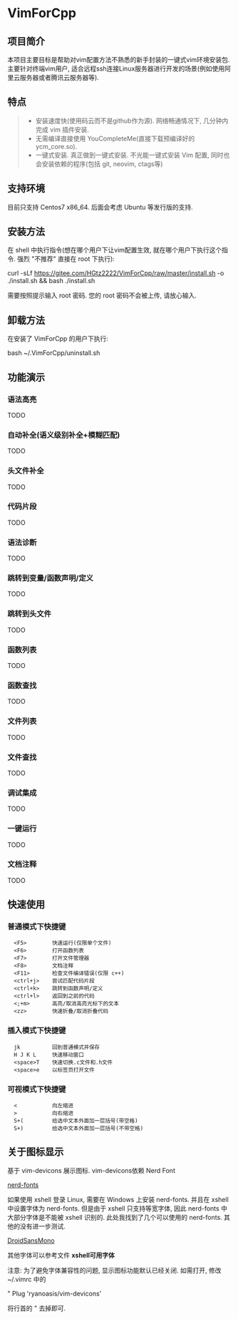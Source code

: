 # VimForCpp
## 项目简介
本项目主要目标是帮助对vim配置方法不熟悉的新手封装的一键式vim环境安装包. 主要针对终端vim用户, 适合远程ssh连接Linux服务器进行开发的场景(例如使用阿里云服务器或者腾讯云服务器等). 

## 特点
>* 安装速度快(使用码云而不是github作为源). 网络畅通情况下, 几分钟内完成 vim 插件安装.
>* 无需编译直接使用 YouCompleteMe(直接下载预编译好的 ycm\_core.so). 
>* 一键式安装. 真正做到一键式安装. 不光能一键式安装 Vim 配置, 同时也会安装依赖的程序(包括 git, neovim, ctags等)

## 支持环境
目前只支持 Centos7 x86_64. 后面会考虑 Ubuntu 等发行版的支持.

## 安装方法

在 shell 中执行指令(想在哪个用户下让vim配置生效, 就在哪个用户下执行这个指令. 强烈 "不推荐" 直接在 root 下执行): 

  curl -sLf https://gitee.com/HGtz2222/VimForCpp/raw/master/install.sh -o ./install.sh && bash ./install.sh

需要按照提示输入 root 密码. 您的 root 密码不会被上传, 请放心输入.

## 卸载方法

在安装了 VimForCpp 的用户下执行:

  bash ~/.VimForCpp/uninstall.sh

## 功能演示
### 语法高亮
TODO
### 自动补全(语义级别补全+模糊匹配)
TODO
### 头文件补全
TODO
### 代码片段
TODO
### 语法诊断
TODO
### 跳转到变量/函数声明/定义
TODO
### 跳转到头文件
TODO
### 函数列表
TODO
### 函数查找
TODO
### 文件列表
TODO
### 文件查找
TODO
### 调试集成
TODO
### 一键运行
TODO
### 文档注释
TODO

## 快速使用

### 普通模式下快捷键

```
  <F5>        快速运行(仅限单个文件)
  <F6>        打开函数列表
  <F7>        打开文件管理器
  <F8>        文档注释
  <F11>       检查文件编译错误(仅限 c++)
  <ctrl+j>    尝试匹配代码片段
  <ctrl+k>    跳转到函数声明/定义
  <ctrl+l>    返回到之前的代码
  <;+m>       高亮/取消高亮光标下的文本
  <zz>        快速折叠/取消折叠代码
```

### 插入模式下快捷键

```
  jk          回到普通模式并保存
  H J K L     快速移动窗口
  <space>T    快速切换.c文件和.h文件
  <space>e    以标签页打开文件
```

### 可视模式下快捷键

```
  <           向左缩进
  >           向右缩进
  S+(         给选中文本外面加一层括号(带空格)
  S+)         给选中文本外面加一层括号(不带空格)
```

## 关于图标显示
基于 vim-devicons 展示图标. 
vim-devicons依赖 Nerd Font 

<a href="https://github.com/ryanoasis/nerd-fonts">nerd-fonts</a>

如果使用 xshell 登录 Linux, 需要在 Windows 上安装 nerd-fonts. 并且在 xshell 中设置字体为 nerd-fonts. 但是由于 xshell 只支持等宽字体, 因此 nerd-fonts 中大部分字体是不能被 xshell 识别的. 
此处我找到了几个可以使用的 nerd-fonts. 其他的没有进一步测试.

<a href="https://github.com/ryanoasis/nerd-fonts/blob/master/patched-fonts/DroidSansMono/complete/Droid%20Sans%20Mono%20Nerd%20Font%20Complete%20Mono%20Windows%20Compatible.otf">DroidSansMono</a>

其他字体可以参考文件  **xshell可用字体** 

注意: 为了避免字体兼容性的问题, 显示图标功能默认已经关闭. 如需打开, 修改 ~/.vimrc 中的

  
  " Plug 'ryanoasis/vim-devicons'

将行首的 " 去掉即可.
